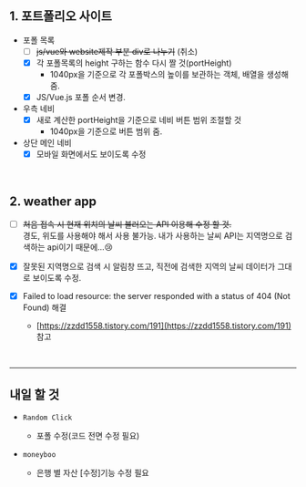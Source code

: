 ## 1. 포트폴리오 사이트
- 포폴 목록    
  - [ ] ~~js/vue와 website제작 부분 div로 나누기~~   (취소)    
  - [x] 각 포폴목록의 height 구하는 함수 다시 짤 것(portHeight)
    - 1040px을 기준으로 각 포폴박스의 높이를 보관하는 객체, 배열을 생성해줌.
  - [x] JS/Vue.js 포폴 순서 변경.
  
- 우측 네비
  - [x] 새로 계산한 portHeight을 기준으로 네비 버튼 범위 조절할 것
    - 1040px을 기준으로 버튼 범위 줌.
  
- 상단 메인 네비
  - [x] 모바일 화면에서도 보이도록 수정

<br/>

## 2. weather app
  - [ ] ~~처음 접속 시 현재 위치의 날씨 불러오는 API 이용해 수정 할 것.~~    
    경도, 위도를 사용해야 해서 사용 불가능. 내가 사용하는 날씨 API는 지역명으로 검색하는 api이기 때문에...😢  
    
  - [x] 잘못된 지역명으로 검색 시 알림창 뜨고, 직전에 검색한 지역의 날씨 데이터가 그대로 보이도록 수정.
  
  - [x] Failed to load resource: the server responded with a status of 404 (Not Found) 해결
     - [https://zzdd1558.tistory.com/191](https://zzdd1558.tistory.com/191) 참고

<br/>

***

## 내일 할 것
- `Random Click`
  - 포폴 수정(코드 전면 수정 필요)
  
- `moneyboo`
  - 은행 별 자산 [수정]기능 수정 필요


